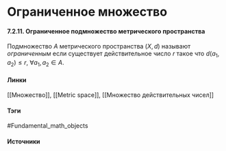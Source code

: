 # Ограниченное множество
#### 7.2.11. Ограниченное подмножество метрического пространства
Подмножество $A$ метрического пространства $(X,d)$ называют *ограниченным* если существует действительное число $r$ такое что $d(a_{1},a_{2})\le r$, $\forall a_{1},a_{2}\in A$.

#### Линки
 [[Множество]],
 [[Metric space]],
 [[Множество действительных чисел]]
#### Тэги
 #Fundamental_math_objects 
#### Источники
